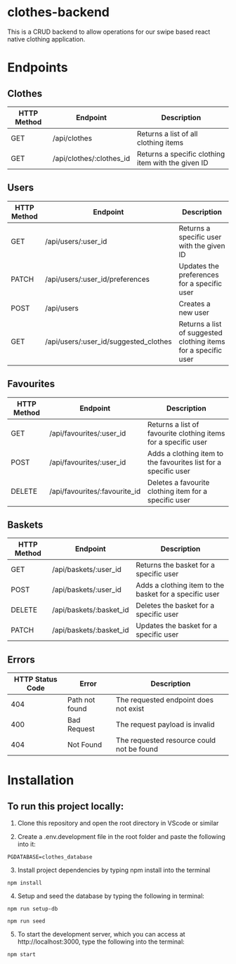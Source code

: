 # clothes-backend

This is a CRUD backend to allow operations for our swipe based react native clothing application.

# Endpoints

## Clothes

| HTTP Method | Endpoint                 | Description                                        |
| ----------- | ------------------------ | -------------------------------------------------- |
| GET         | /api/clothes             | Returns a list of all clothing items               |
| GET         | /api/clothes/:clothes_id | Returns a specific clothing item with the given ID |

## Users

| HTTP Method | Endpoint                              | Description                                                    |
| ----------- | ------------------------------------- | -------------------------------------------------------------- |
| GET         | /api/users/:user_id                   | Returns a specific user with the given ID                      |
| PATCH       | /api/users/:user_id/preferences       | Updates the preferences for a specific user                    |
| POST        | /api/users                            | Creates a new user                                             |
| GET         | /api/users/:user_id/suggested_clothes | Returns a list of suggested clothing items for a specific user |

## Favourites

| HTTP Method | Endpoint                      | Description                                                     |
| ----------- | ----------------------------- | --------------------------------------------------------------- |
| GET         | /api/favourites/:user_id      | Returns a list of favourite clothing items for a specific user  |
| POST        | /api/favourites/:user_id      | Adds a clothing item to the favourites list for a specific user |
| DELETE      | /api/favourites/:favourite_id | Deletes a favourite clothing item for a specific user           |

## Baskets

| HTTP Method | Endpoint                | Description                                            |
| ----------- | ----------------------- | ------------------------------------------------------ |
| GET         | /api/baskets/:user_id   | Returns the basket for a specific user                 |
| POST        | /api/baskets/:user_id   | Adds a clothing item to the basket for a specific user |
| DELETE      | /api/baskets/:basket_id | Deletes the basket for a specific user                 |
| PATCH       | /api/baskets/:basket_id | Updates the basket for a specific user                 |

## Errors

| HTTP Status Code | Error          | Description                               |
| ---------------- | -------------- | ----------------------------------------- |
| 404              | Path not found | The requested endpoint does not exist     |
| 400              | Bad Request    | The request payload is invalid            |
| 404              | Not Found      | The requested resource could not be found |

# Installation

## To run this project locally:

1. Clone this repository and open the root directory in VScode or similar

2. Create a .env.development file in the root folder and paste the following into it:

```
PGDATABASE=clothes_database
```

3. Install project dependencies by typing npm install into the terminal

```
npm install
```

4. Setup and seed the database by typing the following in terminal:

```
npm run setup-db
```

```
npm run seed
```

5. To start the development server, which you can access at http://localhost:3000, type the following into the terminal:

```
npm start
```
